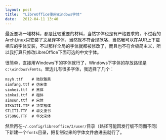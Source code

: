 ```yaml
---
layout: post
title:  "LibreOffice使用Windows字体"
date:   2012-04-11 13:40
---
```

最近要填一堆材料，都是比较重要的材料，当然字体也是有严格要求的，不过我的ArchLinux只安装了文泉译字体，当然就不符合规范咯，当然我可以在AUR上下载相应的字体安装，不过那样全局的字体就都被修改了，而且也不符合极简主义，所以我打算只修改LibreOffice下面可选的中文字体。

很简单，直接用Windows下的字体就行了，Windows下字体的存放路径是`c:\windows\Fonts`。里边儿有很多字体，我选择了几个：

```
msyh.ttf    # 微软雅黑
simfang.ttf # 仿宋体
simhei.ttf  # 黑体
simkai.ttf  # 楷体
simsun.ttf  # 宋体
STKAITI.TTF # 华文楷体
STLITI.TTF  # 华文隶书
STSONG.TTF  # 华文宋体
```

然后再在`~/.config/libreoffice/3/user/`目录（路径可能因发行版不同而不同）下新建一个`fonts`目录，把复制过来的字体文件放进去就行了。
